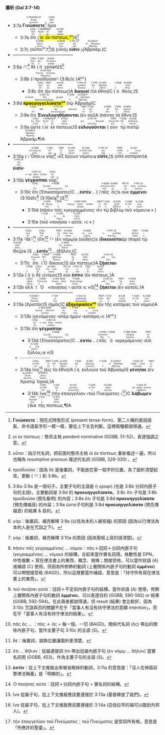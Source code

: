 #### 圖析 (Gal 3:7-14)

- <rt>3:7a</rt> <RUBY><ruby><ruby><strong>Γινώσκετε</strong><rt>γινώσκω</rt></ruby><rt>Know</rt></ruby><rt>V-PAI⁞PAM-2P</rt></RUBY>[^1] <RUBY><ruby><ruby>ἄρα<rt>ἄρα</rt></ruby><rt>then</rt></ruby><rt>CONJ</rt></RUBY>
	- <rt>3:7b</rt> <RUBY><ruby><ruby>ὅτι<rt>ὅτι</rt></ruby><rt>that</rt></ruby><rt>CONJ</rt></RUBY> (<mark><RUBY><ruby><ruby>οἱ<rt>ὁ</rt></ruby><rt>those</rt></ruby><rt>T-NPM</rt></RUBY> <RUBY><ruby><ruby>ἐκ<rt>ἐκ</rt></ruby><rt>of</rt></ruby><rt>PREP</rt></RUBY> <RUBY><ruby><ruby>πίστεως,<rt>πίστις</rt></ruby><rt>faith</rt></ruby><rt>N-GSF</rt></RUBY>°¹</mark>)S[^2]
	- <rt>3:7c</rt> (<RUBY><ruby><ruby>οὗτοι°¹⮥<rt>οὗτος</rt></ruby><rt>these</rt></ruby><rt>D-NPM</rt></RUBY>[^3])S (<RUBY><ruby><ruby>υἱοί<rt>υἱός</rt></ruby><rt>sons</rt></ruby><rt>N-NPM</rt></RUBY>)⦇ <RUBY><ruby><ruby><strong>εἰσιν</strong><rt>εἰμί</rt></ruby><rt>are</rt></ruby><rt>V-PAI-3P</rt></RUBY> ⦈(<RUBY><ruby><ruby>Ἀβραάμ.<rt>Ἀβραάμ</rt></ruby><rt>of Abraham</rt></ruby><rt>N-GSM-P</rt></RUBY>)C
- ——————————————
- <rt>3:8a</rt> ⸉⸊[^4] <RUBY><ruby><ruby>δὲ<rt>δέ</rt></ruby><rt>then</rt></ruby><rt>CONJ</rt></RUBY> (<RUBY><ruby><ruby>ἡ<rt>ὁ</rt></ruby><rt>the</rt></ruby><rt>T-NSF</rt></RUBY> <RUBY><ruby><ruby>γραφὴ<rt>γραφή</rt></ruby><rt>Scripture</rt></ruby><rt>N-NSF</rt></RUBY>)S[^5]
	- <rt>3:8b</rt> {⸉<RUBY><ruby><ruby><em>προϊδοῦσα</em><rt>προοράω</rt></ruby><rt>Having foreseen</rt></ruby><rt>V-AAP-NSF</rt></RUBY>⸊ (<rt>3:8c</rt>)c }A°²⮧ 
		- <rt>3:8c</rt> <RUBY><ruby><ruby>ὅτι<rt>ὅτι</rt></ruby><rt>that</rt></ruby><rt>CONJ</rt></RUBY> (<RUBY><ruby><ruby>ἐκ<rt>ἐκ</rt></ruby><rt>by</rt></ruby><rt>PREP</rt></RUBY> <RUBY><ruby><ruby>πίστεως<rt>πίστις</rt></ruby><rt>faith</rt></ruby><rt>N-GSF</rt></RUBY>)A <RUBY><ruby><ruby><strong>δικαιοῖ</strong><rt>δικαιόω</rt></ruby><rt>justifies</rt></ruby><rt>V-PAI-3S</rt></RUBY> (<RUBY><ruby><ruby>τὰ<rt>ὁ</rt></ruby><rt>the</rt></ruby><rt>T-APN</rt></RUBY> <RUBY><ruby><ruby>ἔθνη<rt>ἔθνος</rt></ruby><rt>Gentiles</rt></ruby><rt>N-APN</rt></RUBY>)C (<RUBY><ruby><ruby>ὁ<rt>ὁ</rt></ruby><rt>-</rt></ruby><rt>T-NSM</rt></RUBY> <RUBY><ruby><ruby>Θεὸς,<rt>θεός</rt></ruby><rt>God</rt></ruby><rt>N-NSM</rt></RUBY>)S 
- <rt>3:8d</rt> <RUBY><ruby><ruby><mark><strong>προευηγγελίσατο°²</strong></mark><rt>προευαγγελίζομαι</rt></ruby><rt>foretold the gospel</rt></ruby><rt>V-ADI-3S</rt></RUBY> (<RUBY><ruby><ruby>τῷ<rt>ὁ</rt></ruby><rt>-</rt></ruby><rt>T-DSM</rt></RUBY> <RUBY><ruby><ruby>Ἀβραὰμ<rt>Ἀβραάμ</rt></ruby><rt>to Abraham</rt></ruby><rt>N-DSM-P</rt></RUBY>)C
	- <rt>3:8e</rt> <RUBY><ruby><ruby>ὅτι<rt>ὅτι</rt></ruby><rt>-</rt></ruby><rt>CONJ</rt></RUBY> <RUBY><ruby><ruby><strong>Ἐνευλογηθήσονται</strong><rt>ἐνευλογέομαι</rt></ruby><rt>Will be blessed</rt></ruby><rt>V-FPI-3P</rt></RUBY> (<RUBY><ruby><ruby>ἐν<rt>ἐν</rt></ruby><rt>in</rt></ruby><rt>PREP</rt></RUBY> <RUBY><ruby><ruby>σοὶ<rt>σύ</rt></ruby><rt>you</rt></ruby><rt>P-2DS</rt></RUBY>)A (<RUBY><ruby><ruby>πάντα<rt>πᾶς</rt></ruby><rt>all</rt></ruby><rt>A-NPN</rt></RUBY> <RUBY><ruby><ruby>τὰ<rt>ὁ</rt></ruby><rt>the</rt></ruby><rt>T-NPN</rt></RUBY> <RUBY><ruby><ruby>ἔθνη·<rt>ἔθνος</rt></ruby><rt>nations</rt></ruby><rt>N-NPN</rt></RUBY>)S
	- <rt>3:9a</rt> <RUBY><ruby><ruby>ὥστε<rt>ὥστε</rt></ruby><rt>So then</rt></ruby><rt>CONJ</rt></RUBY> (<RUBY><ruby><ruby>οἱ<rt>ὁ</rt></ruby><rt>those</rt></ruby><rt>T-NPM</rt></RUBY> <RUBY><ruby><ruby>ἐκ<rt>ἐκ</rt></ruby><rt>of</rt></ruby><rt>PREP</rt></RUBY> <RUBY><ruby><ruby>πίστεως<rt>πίστις</rt></ruby><rt>faith</rt></ruby><rt>N-GSF</rt></RUBY>)S <RUBY><ruby><ruby><strong>εὐλογοῦνται</strong><rt>εὐλογέω</rt></ruby><rt>are blessed</rt></ruby><rt>V-PPI-3P</rt></RUBY> (<RUBY><ruby><ruby>σὺν<rt>σύν</rt></ruby><rt>along with</rt></ruby><rt>PREP</rt></RUBY> <RUBY><ruby><ruby>τῷ<rt>ὁ</rt></ruby><rt>the</rt></ruby><rt>T-DSM</rt></RUBY> <RUBY><ruby><ruby>πιστῷ<rt>πιστός</rt></ruby><rt>believing</rt></ruby><rt>A-DSM</rt></RUBY> <RUBY><ruby><ruby>Ἀβραάμ.¶<rt>Ἀβραάμ</rt></ruby><rt>Abraham</rt></ruby><rt>N-DSM-P</rt></RUBY>)A
- ——————————————
- <rt>3:10a</rt> ( ‹<RUBY><ruby><ruby>Ὅσοι<rt>ὅσος</rt></ruby><rt>As many as</rt></ruby><rt>K-NPM</rt></RUBY>›s <RUBY><ruby><ruby>γὰρ<rt>γάρ</rt></ruby><rt>for</rt></ruby><rt>CONJ</rt></RUBY>[^6] ‹<RUBY><ruby><ruby>ἐξ<rt>ἐκ</rt></ruby><rt>of</rt></ruby><rt>PREP</rt></RUBY> <RUBY><ruby><ruby>ἔργων<rt>ἔργον</rt></ruby><rt>works</rt></ruby><rt>N-GPN</rt></RUBY> <RUBY><ruby><ruby>νόμου<rt>νόμος</rt></ruby><rt>of [the] Law</rt></ruby><rt>N-GSM</rt></RUBY>›a <RUBY><ruby><ruby><strong>εἰσὶν,</strong><rt>εἰμί</rt></ruby><rt>are</rt></ruby><rt>V-PAI-3P</rt></RUBY>)S (<RUBY><ruby><ruby>ὑπὸ<rt>ὑπό</rt></ruby><rt>under</rt></ruby><rt>PREP</rt></RUBY> <RUBY><ruby><ruby>κατάραν<rt>κατάρα</rt></ruby><rt>a curse</rt></ruby><rt>N-ASF</rt></RUBY>)A <RUBY><ruby><ruby><strong>εἰσίν·</strong><rt>εἰμί</rt></ruby><rt>are</rt></ruby><rt>V-PAI-3P</rt></RUBY> 
- <rt>3:10b</rt> <RUBY><ruby><ruby><strong>γέγραπται</strong><rt>γράφω</rt></ruby><rt>it has been written</rt></ruby><rt>V-RPI-3S</rt></RUBY> <RUBY><ruby><ruby>γὰρ<rt>γάρ</rt></ruby><rt>for</rt></ruby><rt>CONJ</rt></RUBY>[^7]
	- <rt>3:10c</rt> <RUBY><ruby><ruby>ὅτι<rt>ὅτι</rt></ruby><rt>-</rt></ruby><rt>CONJ</rt></RUBY> (<RUBY><ruby><ruby>Ἐπικατάρατος<rt>ἐπικατάρατος</rt></ruby><rt>Cursed [is]</rt></ruby><rt>A-NSM</rt></RUBY>)C ...**ἐστίν**... { (<RUBY><ruby><ruby>πᾶς<rt>πᾶς</rt></ruby><rt>everyone</rt></ruby><rt>A-NSM</rt></RUBY> <RUBY><ruby><ruby>ὃς<rt>ὅς</rt></ruby><rt>who</rt></ruby><rt>R-NSM</rt></RUBY>)s <RUBY><ruby><ruby>οὐκ<rt>οὐ</rt></ruby><rt>not</rt></ruby><rt>PRT-N</rt></RUBY> <RUBY><ruby><ruby><strong>ἐμμένει</strong><rt>ἐμμένω</rt></ruby><rt>does continue</rt></ruby><rt>V-PAI-3S</rt></RUBY> (<rt>3:10d</rt>)c[^8] (<rt>3:10e</rt>)a[^9] }S[^10]
		- <rt>3:10d</rt> (<RUBY><ruby><ruby>πᾶσιν<rt>πᾶς</rt></ruby><rt>all things</rt></ruby><rt>A-DPN</rt></RUBY> <RUBY><ruby><ruby>τοῖς<rt>ὁ</rt></ruby><rt>-</rt></ruby><rt>T-DPN</rt></RUBY> «<RUBY><ruby><ruby><em>γεγραμμένοις</em><rt>γράφω</rt></ruby><rt>having been written</rt></ruby><rt>V-RPP-DPN</rt></RUBY> ‹<RUBY><ruby><ruby>ἐν<rt>ἐν</rt></ruby><rt>in</rt></ruby><rt>PREP</rt></RUBY> <RUBY><ruby><ruby>τῷ<rt>ὁ</rt></ruby><rt>the</rt></ruby><rt>T-DSN</rt></RUBY> <RUBY><ruby><ruby>βιβλίῳ<rt>βιβλίον</rt></ruby><rt>book</rt></ruby><rt>N-DSN</rt></RUBY> <RUBY><ruby><ruby>τοῦ<rt>ὁ</rt></ruby><rt>of the</rt></ruby><rt>T-GSM</rt></RUBY> <RUBY><ruby><ruby>νόμου<rt>νόμος</rt></ruby><rt>Law</rt></ruby><rt>N-GSM</rt></RUBY>›a » )
		- <rt>3:10e</rt> (<RUBY><ruby><ruby>τοῦ<rt>ὁ</rt></ruby><rt>-</rt></ruby><rt>T-GSN</rt></RUBY> «<RUBY><ruby><ruby><em>ποιῆσαι</em><rt>ποιέω</rt></ruby><rt>to do</rt></ruby><rt>V-AAN</rt></RUBY> ‹ <RUBY><ruby><ruby>αὐτά.<rt>αὐτός</rt></ruby><rt>them</rt></ruby><rt>P-APN</rt></RUBY> ›c » )
- ——————————————
- <rt>3:11a</rt> ⸉<RUBY><ruby><ruby>δὲ<rt>δέ</rt></ruby><rt>now</rt></ruby><rt>CONJ</rt></RUBY>⸊[^11] {<RUBY><ruby><ruby>ὅτι<rt>ὅτι</rt></ruby><rt>That</rt></ruby><rt>CONJ</rt></RUBY>[^12] ⸉⸊  (<RUBY><ruby><ruby>ἐν<rt>ἐν</rt></ruby><rt>by</rt></ruby><rt>PREP</rt></RUBY> <RUBY><ruby><ruby>νόμῳ<rt>νόμος</rt></ruby><rt>[the] law</rt></ruby><rt>N-DSM</rt></RUBY>)a (<RUBY><ruby><ruby>οὐδεὶς<rt>οὐδείς</rt></ruby><rt>no one</rt></ruby><rt>A-NSM</rt></RUBY>)s (<RUBY><ruby><ruby><strong>δικαιοῦται</strong><rt>δικαιόω</rt></ruby><rt>is justified</rt></ruby><rt>V-PPI-3S</rt></RUBY>)p (<RUBY><ruby><ruby>παρὰ<rt>παρά</rt></ruby><rt>before</rt></ruby><rt>PREP</rt></RUBY> <RUBY><ruby><ruby>τῷ<rt>ὁ</rt></ruby><rt>-</rt></ruby><rt>T-DSM</rt></RUBY> <RUBY><ruby><ruby>Θεῷ<rt>θεός</rt></ruby><rt>God</rt></ruby><rt>N-DSM</rt></RUBY>)a }S ...**ἐστίν**[^13]... (<RUBY><ruby><ruby>δῆλον,<rt>δῆλος</rt></ruby><rt>[is] evident</rt></ruby><rt>A-NSN</rt></RUBY>)C
	- <rt>3:11c</rt> <RUBY><ruby><ruby>ὅτι<rt>ὅτι</rt></ruby><rt>because</rt></ruby><rt>CONJ</rt></RUBY> (<RUBY><ruby><ruby>Ὁ<rt>ὁ</rt></ruby><rt>The</rt></ruby><rt>T-NSM</rt></RUBY> <RUBY><ruby><ruby>δίκαιος<rt>δίκαιος</rt></ruby><rt>righteous</rt></ruby><rt>A-NSM</rt></RUBY>)S (<RUBY><ruby><ruby>ἐκ<rt>ἐκ</rt></ruby><rt>by</rt></ruby><rt>PREP</rt></RUBY> <RUBY><ruby><ruby>πίστεως<rt>πίστις</rt></ruby><rt>faith</rt></ruby><rt>N-GSF</rt></RUBY>)A <RUBY><ruby><ruby><strong>ζήσεται·</strong><rt>ζάω</rt></ruby><rt>will live</rt></ruby><rt>V-FDI-3S</rt></RUBY>
- <rt>3:12a</rt> (<RUBY><ruby><ruby>ὁ<rt>ὁ</rt></ruby><rt>-</rt></ruby><rt>T-NSM</rt></RUBY>)⦇ <RUBY><ruby><ruby>δὲ<rt>δέ</rt></ruby><rt>And</rt></ruby><rt>CONJ</rt></RUBY> ⦈(<RUBY><ruby><ruby>νόμος<rt>νόμος</rt></ruby><rt>the Law</rt></ruby><rt>N-NSM</rt></RUBY>)S <RUBY><ruby><ruby>οὐκ<rt>οὐ</rt></ruby><rt>not</rt></ruby><rt>PRT-N</rt></RUBY> <RUBY><ruby><ruby><strong>ἔστιν</strong><rt>εἰμί</rt></ruby><rt>is</rt></ruby><rt>V-PAI-3S</rt></RUBY> (<RUBY><ruby><ruby>ἐκ<rt>ἐκ</rt></ruby><rt>of</rt></ruby><rt>PREP</rt></RUBY> <RUBY><ruby><ruby>πίστεως,<rt>πίστις</rt></ruby><rt>faith</rt></ruby><rt>N-GSF</rt></RUBY>)A
- <rt>3:12b</rt> <RUBY><ruby><ruby>ἀλλ᾽<rt>ἀλλά</rt></ruby><rt>rather</rt></ruby><rt>CONJ</rt></RUBY> (<RUBY><ruby><ruby>Ὁ<rt>ὁ</rt></ruby><rt>The [one]</rt></ruby><rt>T-NSM</rt></RUBY> «<RUBY><ruby><ruby><em>ποιήσας</em><rt>ποιέω</rt></ruby><rt>having done</rt></ruby><rt>V-AAP-NSM</rt></RUBY> ‹<RUBY><ruby><ruby>αὐτὰ<rt>αὐτός</rt></ruby><rt>these things</rt></ruby><rt>P-APN</rt></RUBY>›c »)S[^14] <RUBY><ruby><ruby><strong>ζήσεται</strong><rt>ζάω</rt></ruby><rt>will live</rt></ruby><rt>V-FDI-3S</rt></RUBY> (<RUBY><ruby><ruby>ἐν<rt>ἐν</rt></ruby><rt>by</rt></ruby><rt>PREP</rt></RUBY> <RUBY><ruby><ruby>αὐτοῖς.<rt>αὐτός</rt></ruby><rt>them</rt></ruby><rt>P-DPN</rt></RUBY>)A
- ——————————————
- <rt>3:13a</rt> (<RUBY><ruby><ruby>Χριστὸς<rt>Χριστός</rt></ruby><rt>Christ</rt></ruby><rt>N-NSM-T</rt></RUBY>)S (<RUBY><ruby><ruby>ἡμᾶς<rt>ἐγώ</rt></ruby><rt>us</rt></ruby><rt>P-1AP</rt></RUBY>)C <RUBY><ruby><ruby><mark><strong>ἐξηγόρασεν°³</strong></mark><rt>ἐξαγοράζω</rt></ruby><rt>redeemed</rt></ruby><rt>V-AAI-3S</rt></RUBY> (<RUBY><ruby><ruby>ἐκ<rt>ἐκ</rt></ruby><rt>from</rt></ruby><rt>PREP</rt></RUBY> <RUBY><ruby><ruby>τῆς<rt>ὁ</rt></ruby><rt>the</rt></ruby><rt>T-GSF</rt></RUBY> <RUBY><ruby><ruby>κατάρας<rt>κατάρα</rt></ruby><rt>curse</rt></ruby><rt>N-GSF</rt></RUBY> <RUBY><ruby><ruby>τοῦ<rt>ὁ</rt></ruby><rt>of the</rt></ruby><rt>T-GSM</rt></RUBY> <RUBY><ruby><ruby>νόμου<rt>νόμος</rt></ruby><rt>Law</rt></ruby><rt>N-GSM</rt></RUBY>)A 
	- <rt>3:13b</rt> (<RUBY><ruby><ruby><em>γενόμενος</em><rt>γίνομαι</rt></ruby><rt>having become</rt></ruby><rt>V-ADP-NSM</rt></RUBY> ‹<RUBY><ruby><ruby>ὑπὲρ<rt>ὑπέρ</rt></ruby><rt>for</rt></ruby><rt>PREP</rt></RUBY> <RUBY><ruby><ruby>ἡμῶν<rt>ἐγώ</rt></ruby><rt>us</rt></ruby><rt>P-1GP</rt></RUBY> ‹<RUBY><ruby><ruby>κατάρα,<rt>κατάρα</rt></ruby><rt>a curse</rt></ruby><rt>N-NSF</rt></RUBY>›c )A°³⮥
	- <rt>3:13c</rt> <RUBY><ruby><ruby>ὅτι<rt>ὅτι</rt></ruby><rt>for</rt></ruby><rt>CONJ</rt></RUBY> <RUBY><ruby><ruby><strong>γέγραπται·</strong><rt>γράφω</rt></ruby><rt>it has been written</rt></ruby><rt>V-RPI-3S</rt></RUBY> 
		- <rt>3:13d</rt> (<RUBY><ruby><ruby>Ἐπικατάρατος<rt>ἐπικατάρατος</rt></ruby><rt>Cursed [is]</rt></ruby><rt>A-NSM</rt></RUBY>)C ...**ἐστίν**... (<RUBY><ruby><ruby>πᾶς<rt>πᾶς</rt></ruby><rt>everyone</rt></ruby><rt>A-NSM</rt></RUBY> <RUBY><ruby><ruby>ὁ<rt>ὁ</rt></ruby><rt>-</rt></ruby><rt>T-NSM</rt></RUBY> «<RUBY><ruby><ruby><em>κρεμάμενος</em><rt>κρεμάω</rt></ruby><rt>hanging</rt></ruby><rt>V-PMP-NSM</rt></RUBY> ‹<RUBY><ruby><ruby>ἐπὶ<rt>ἐπί</rt></ruby><rt>on</rt></ruby><rt>PREP</rt></RUBY> <RUBY><ruby><ruby>ξύλου,<rt>ξύλον</rt></ruby><rt>a tree</rt></ruby><rt>N-GSN</rt></RUBY>›a »)S
	- ⋯⋯⋯⋯⋯⋯⋯
	- <rt>3:14a</rt> <RUBY><ruby><ruby>ἵνα<rt>ἵνα</rt></ruby><rt>so that</rt></ruby><rt>CONJ</rt></RUBY>[^15] (<RUBY><ruby><ruby>εἰς<rt>εἰς</rt></ruby><rt>to</rt></ruby><rt>PREP</rt></RUBY> <RUBY><ruby><ruby>τὰ<rt>ὁ</rt></ruby><rt>the</rt></ruby><rt>T-APN</rt></RUBY> <RUBY><ruby><ruby>ἔθνη<rt>ἔθνος</rt></ruby><rt>Gentiles</rt></ruby><rt>N-APN</rt></RUBY>)A (<RUBY><ruby><ruby>ἡ<rt>ὁ</rt></ruby><rt>the</rt></ruby><rt>T-NSF</rt></RUBY> <RUBY><ruby><ruby>εὐλογία<rt>εὐλογία</rt></ruby><rt>blessing</rt></ruby><rt>N-NSF</rt></RUBY> <RUBY><ruby><ruby>τοῦ<rt>ὁ</rt></ruby><rt>-</rt></ruby><rt>T-GSM</rt></RUBY> <RUBY><ruby><ruby>Ἀβραὰμ<rt>Ἀβραάμ</rt></ruby><rt>of Abraham</rt></ruby><rt>N-GSM-P</rt></RUBY>)S <RUBY><ruby><ruby><strong>γένηται</strong><rt>γίνομαι</rt></ruby><rt>might come</rt></ruby><rt>V-ADS-3S</rt></RUBY> (<RUBY><ruby><ruby>ἐν<rt>ἐν</rt></ruby><rt>in</rt></ruby><rt>PREP</rt></RUBY> <RUBY><ruby><ruby>Χριστῷ<rt>Χριστός</rt></ruby><rt>Christ</rt></ruby><rt>N-DSM-T</rt></RUBY> <RUBY><ruby><ruby>Ἰησοῦ,<rt>Ἰησοῦς</rt></ruby><rt>Jesus</rt></ruby><rt>N-DSM-P</rt></RUBY>)A 
		- <rt>3:14b</rt> <RUBY><ruby><ruby>ἵνα<rt>ἵνα</rt></ruby><rt>so that</rt></ruby><rt>CONJ</rt></RUBY>[^16] (<RUBY><ruby><ruby>τὴν<rt>ὁ</rt></ruby><rt>the</rt></ruby><rt>T-ASF</rt></RUBY> <RUBY><ruby><ruby>ἐπαγγελίαν<rt>ἐπαγγελία</rt></ruby><rt>promise</rt></ruby><rt>N-ASF</rt></RUBY> ‹<RUBY><ruby><ruby>τοῦ<rt>ὁ</rt></ruby><rt>of the</rt></ruby><rt>T-GSN</rt></RUBY> <RUBY><ruby><ruby>Πνεύματος<rt>πνεῦμα</rt></ruby><rt>Spirit</rt></ruby><rt>N-GSN</rt></RUBY> ›[^17])C <RUBY><ruby><ruby><strong>λάβωμεν</strong><rt>λαμβάνω</rt></ruby><rt>we might receive</rt></ruby><rt>V-AAS-1P</rt></RUBY> (<RUBY><ruby><ruby>διὰ<rt>διά</rt></ruby><rt>through</rt></ruby><rt>PREP</rt></RUBY> <RUBY><ruby><ruby>τῆς<rt>ὁ</rt></ruby><rt>-</rt></ruby><rt>T-GSF</rt></RUBY> <RUBY><ruby><ruby>πίστεως.¶<rt>πίστις</rt></ruby><rt>faith</rt></ruby><rt>N-GSF</rt></RUBY>)A


[^1]: **Γινώσκετε**：現在式時態形式 (present tense-form)、第二人稱的直說語氣、命令語氣字形一模一樣，要從上下文去判斷。這裡兩種都說得通。
[^2]: οἱ ἐκ πίστεως：懸吊主格 pendent nominative  (GGBB, 51-52)，表達強調之意。
[^3]: οὗτοι：指示代名詞，把前面的懸吊主格 οἱ ἐκ πίστεως 重新複述一遍，所以也稱為 resumptive pronoun 複述代名詞 (GGBB, 329-330) 。
[^4]: _προϊδοῦσα_：因為 δὲ 是後置詞，不能放在第一個字的位置。為了圖析清楚起見，更動 ( ⸉⸊ ) 到 3:8b。
[^5]: 3:8a-3:9a 是一個句子。主要子句的主語是 ἡ γραφὴ (也是 3:8b 分詞內嵌子句的主語)，主要動詞是 3:8d 的 **προευηγγελίσατο**。3:8c ὅτι 子句是 3:8b _προϊδοῦσα_ (預先看明) 的內容；3:8e ὅτι 子句是 3:8d **προευηγγελίσατο** (預先傳福音) 的內容；3:9a ὥστε子句則是 3:8d **προευηγγελίσατο** (預先傳福音) 的結果 & 目的。
[^6]: γὰρ：後置詞，補充解釋 3:9a (以信為本的人被祝福) 的原因 (因為以行律法為本的人是在咒詛之下)。
[^7]: γὰρ：後置詞，補充解釋 3:10a 的原因 (因為聖經上寫的很清楚)。
[^8]: πᾶσιν τοῖς _γεγραμμένοις_ ... νόμου：πᾶς＋冠詞＋分詞內嵌子句 (_γεγραμμένοις_ ... νόμου) 的結構，合起來當作實名詞用。格數性是 DPN，中性複數 = 寫在律法書上的東西、概念、規條；間接受格，可以當作狀語 (A) 或補語 (C) 使用，但因為所修飾的動詞 (上層關係內嵌子句的動詞 **ἐμμένει**) 可以帶間接受格 (BAGD)，所以這裡要當作補語，意思是：「持守所有寫在律法書上的東西」。
[^9]: τοῦ _ποιῆσαι_ αὐτά：冠詞＋不定詞內嵌子句的結構，當作狀語 (A) 使用，修飾上層關係內嵌子句的動詞 **ἐμμένει**，可以表達目的 (GGBB, 590-592) or 結果 (GGBB, 592-594)。在此兩者都說得通，但 result (結果) 會比較好，因為 3:10c 咒詛與否的關鍵不在乎「當事人有沒有持守律法的意願 intention」，而在乎「當事人有沒有持守律法的結果」。
[^10]: πᾶς ὃς ... ：πᾶς ＋ ὃς = 每一個，一切 (BAGD)。關係代名詞 (ὃς) 帶出的關係內嵌子句，當作主要子句 3:10c 的主語 (S)。
[^11]: δὲ：後置詞，調換位置讓圖析更清楚。
[^12]: ὅτι ... δῆλον：從屬連接詞 ὅτι 帶出從屬內嵌子句 (ἐν νόμῳ ... δῆλον) 當實名詞用 (GGBB, 453)，作為主要子句的主語 (S)。
[^13]: **ἐστίν**：從上下文推敲出來被省略掉的動詞，3:11a 的意思是：「沒人在神面前靠律法稱義」是「明顯的」。
[^14]: Ὁ _ποιήσας_ αὐτὰ：冠詞＋分詞內嵌子句 = 實名詞的結構。
[^15]: ἵνα 從屬子句，從上下文推敲應該要連接於 3:13a (基督釋放了我們)。
[^16]: ἵνα 從屬子句，從上下文推敲應該要連接於 3:14a (亞伯拉罕的福可以臨到外邦人)。
[^17]: τὴν ἐπαγγελίαν τοῦ Πνεύματος：τοῦ Πνεύματος 是受詞所有格，意思是「所應許的聖靈」。
